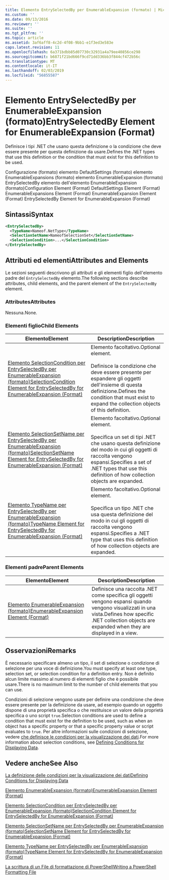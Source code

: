 ```yaml
---
title: Elemento EntrySelectedBy per EnumerableExpansion (formato) | Microsoft Docs
ms.custom: ''
ms.date: 09/13/2016
ms.reviewer: ''
ms.suite: ''
ms.tgt_pltfrm: ''
ms.topic: article
ms.assetid: 3af6aff8-4c2d-4f08-9bb1-e1f3ed3e583e
caps.latest.revision: 11
ms.openlocfilehash: 6a371bdbb85d07730c32931a4a79ee40856ce298
ms.sourcegitcommit: b6871f21bd666f9cd71dd336bb3f844cf472b56c
ms.translationtype: MT
ms.contentlocale: it-IT
ms.lasthandoff: 02/03/2019
ms.locfileid: "56855587"
---
```

# <a name="entryselectedby-element-for-enumerableexpansion-format"></a><span data-ttu-id="eda75-102">Elemento EntrySelectedBy per EnumerableExpansion (formato)</span><span class="sxs-lookup"><span data-stu-id="eda75-102">EntrySelectedBy Element for EnumerableExpansion (Format)</span></span>

<span data-ttu-id="eda75-103">Definisce i tipi .NET che usano questa definizione o la condizione che deve essere presente per questa definizione da usare.</span><span class="sxs-lookup"><span data-stu-id="eda75-103">Defines the .NET types that use this definition or the condition that must exist for this definition to be used.</span></span>

<span data-ttu-id="eda75-104">Configurazione (formato) elemento DefaultSettings (formato) elemento EnumerableExpansions (formato) elemento EnumerableExpansion (formato) EntrySelectedBy elemento dell'elemento EnumerableExpansion (formato)</span><span class="sxs-lookup"><span data-stu-id="eda75-104">Configuration Element (Format) DefaultSettings Element (Format) EnumerableExpansions Element (Format) EnumerableExpansion Element (Format) EntrySelectedBy Element for EnumerableExpansion (Format)</span></span>

## <a name="syntax"></a><span data-ttu-id="eda75-105">Sintassi</span><span class="sxs-lookup"><span data-stu-id="eda75-105">Syntax</span></span>

```xml
<EntrySelectedBy>
  <TypeName>Nameof.NetType</TypeName>
  <SelectionSetName>NameofSelectionSet</SelectionSetName>
  <SelectionCondition>...</SelectionCondition>
</EntrySelectedBy>
```

## <a name="attributes-and-elements"></a><span data-ttu-id="eda75-106">Attributi ed elementi</span><span class="sxs-lookup"><span data-stu-id="eda75-106">Attributes and Elements</span></span>

<span data-ttu-id="eda75-107">Le sezioni seguenti descrivono gli attributi e gli elementi figlio dell'elemento padre del `EntrySelectedBy` elemento.</span><span class="sxs-lookup"><span data-stu-id="eda75-107">The following sections describe attributes, child elements, and the parent element of the `EntrySelectedBy` element.</span></span>

### <a name="attributes"></a><span data-ttu-id="eda75-108">Attributes</span><span class="sxs-lookup"><span data-stu-id="eda75-108">Attributes</span></span>

<span data-ttu-id="eda75-109">Nessuna.</span><span class="sxs-lookup"><span data-stu-id="eda75-109">None.</span></span>

### <a name="child-elements"></a><span data-ttu-id="eda75-110">Elementi figlio</span><span class="sxs-lookup"><span data-stu-id="eda75-110">Child Elements</span></span>

|<span data-ttu-id="eda75-111">Elemento</span><span class="sxs-lookup"><span data-stu-id="eda75-111">Element</span></span>|<span data-ttu-id="eda75-112">Description</span><span class="sxs-lookup"><span data-stu-id="eda75-112">Description</span></span>|
|-------------|-----------------|
|[<span data-ttu-id="eda75-113">Elemento SelectionCondition per EntrySelectedBy per EnumerableExpansion (formato)</span><span class="sxs-lookup"><span data-stu-id="eda75-113">SelectionCondition Element for EntrySelectedBy for EnumerableExpansion (Format)</span></span>](./selectioncondition-element-for-entryselectedby-for-enumerableexpansion-format.md)|<span data-ttu-id="eda75-114">Elemento facoltativo.</span><span class="sxs-lookup"><span data-stu-id="eda75-114">Optional element.</span></span><br /><br /> <span data-ttu-id="eda75-115">Definisce la condizione che deve essere presente per espandere gli oggetti dell'insieme di questa definizione.</span><span class="sxs-lookup"><span data-stu-id="eda75-115">Defines the condition that must exist to expand the collection objects of this definition.</span></span>|
|[<span data-ttu-id="eda75-116">Elemento SelectionSetName per EntrySelectedBy per EnumerableExpansion (formato)</span><span class="sxs-lookup"><span data-stu-id="eda75-116">SelectionSetName Element for EntrySelectedBy for EnumerableExpansion (Format)</span></span>](./selectionsetname-element-for-entryselectedby-for-enumerableexpansion-format.md)|<span data-ttu-id="eda75-117">Elemento facoltativo.</span><span class="sxs-lookup"><span data-stu-id="eda75-117">Optional element.</span></span><br /><br /> <span data-ttu-id="eda75-118">Specifica un set di tipi .NET che usano questa definizione del modo in cui gli oggetti di raccolta vengono espansi.</span><span class="sxs-lookup"><span data-stu-id="eda75-118">Specifies a set of .NET types that use this definition of how collection objects are expanded.</span></span>|
|[<span data-ttu-id="eda75-119">Elemento TypeName per EntrySelectedBy per EnumerableExpansion (formato)</span><span class="sxs-lookup"><span data-stu-id="eda75-119">TypeName Element for EntrySelectedBy for EnumerableExpansion (Format)</span></span>](./typename-element-for-entryselectedby-for-enumerableexpansion-format.md)|<span data-ttu-id="eda75-120">Elemento facoltativo.</span><span class="sxs-lookup"><span data-stu-id="eda75-120">Optional element.</span></span><br /><br /> <span data-ttu-id="eda75-121">Specifica un tipo .NET che usa questa definizione del modo in cui gli oggetti di raccolta vengono espansi.</span><span class="sxs-lookup"><span data-stu-id="eda75-121">Specifies a .NET type that uses this definition of how collection objects are expanded.</span></span>|

### <a name="parent-elements"></a><span data-ttu-id="eda75-122">Elementi padre</span><span class="sxs-lookup"><span data-stu-id="eda75-122">Parent Elements</span></span>

|<span data-ttu-id="eda75-123">Elemento</span><span class="sxs-lookup"><span data-stu-id="eda75-123">Element</span></span>|<span data-ttu-id="eda75-124">Description</span><span class="sxs-lookup"><span data-stu-id="eda75-124">Description</span></span>|
|-------------|-----------------|
|[<span data-ttu-id="eda75-125">Elemento EnumerableExpansion (formato)</span><span class="sxs-lookup"><span data-stu-id="eda75-125">EnumerableExpansion Element (Format)</span></span>](./enumerableexpansion-element-format.md)|<span data-ttu-id="eda75-126">Definisce una raccolta .NET come specifica gli oggetti vengono espansi quando vengono visualizzati in una vista.</span><span class="sxs-lookup"><span data-stu-id="eda75-126">Defines how specific .NET collection objects are expanded when they are displayed in a view.</span></span>|

## <a name="remarks"></a><span data-ttu-id="eda75-127">Osservazioni</span><span class="sxs-lookup"><span data-stu-id="eda75-127">Remarks</span></span>

<span data-ttu-id="eda75-128">È necessario specificare almeno un tipo, il set di selezione o condizione di selezione per una voce di definizione.</span><span class="sxs-lookup"><span data-stu-id="eda75-128">You must specify at least one type, selection set, or selection condition for a definition entry.</span></span> <span data-ttu-id="eda75-129">Non è definito alcun limite massimo al numero di elementi figlio che è possibile usare.</span><span class="sxs-lookup"><span data-stu-id="eda75-129">There is no maximum limit to the number of child elements that you can use.</span></span>

<span data-ttu-id="eda75-130">Condizioni di selezione vengono usate per definire una condizione che deve essere presente per la definizione da usare, ad esempio quando un oggetto dispone di una proprietà specifica o che restituisce un valore della proprietà specifica o uno script `true`.</span><span class="sxs-lookup"><span data-stu-id="eda75-130">Selection conditions are used to define a condition that must exist for the definition to be used, such as when an object has a specific property or that a specific property value or script evaluates to `true`.</span></span> <span data-ttu-id="eda75-131">Per altre informazioni sulle condizioni di selezione, vedere [che definisce le condizioni per la visualizzazione dei dati](./defining-conditions-for-displaying-data.md).</span><span class="sxs-lookup"><span data-stu-id="eda75-131">For more information about selection conditions, see [Defining Conditions for Displaying Data](./defining-conditions-for-displaying-data.md).</span></span>

## <a name="see-also"></a><span data-ttu-id="eda75-132">Vedere anche</span><span class="sxs-lookup"><span data-stu-id="eda75-132">See Also</span></span>

[<span data-ttu-id="eda75-133">La definizione delle condizioni per la visualizzazione dei dati</span><span class="sxs-lookup"><span data-stu-id="eda75-133">Defining Conditions for Displaying Data</span></span>](./defining-conditions-for-displaying-data.md)

[<span data-ttu-id="eda75-134">Elemento EnumerableExpansion (formato)</span><span class="sxs-lookup"><span data-stu-id="eda75-134">EnumerableExpansion Element (Format)</span></span>](./enumerableexpansion-element-format.md)

[<span data-ttu-id="eda75-135">Elemento SelectionCondition per EntrySelectedBy per EnumerableExpansion (formato)</span><span class="sxs-lookup"><span data-stu-id="eda75-135">SelectionCondition Element for EntrySelectedBy for EnumerableExpansion (Format)</span></span>](./selectioncondition-element-for-entryselectedby-for-enumerableexpansion-format.md)

[<span data-ttu-id="eda75-136">Elemento SelectionSetName per EntrySelectedBy per EnumerableExpansion (formato)</span><span class="sxs-lookup"><span data-stu-id="eda75-136">SelectionSetName Element for EntrySelectedBy for EnumerableExpansion (Format)</span></span>](./selectionsetname-element-for-entryselectedby-for-enumerableexpansion-format.md)

[<span data-ttu-id="eda75-137">Elemento TypeName per EntrySelectedBy per EnumerableExpansion (formato)</span><span class="sxs-lookup"><span data-stu-id="eda75-137">TypeName Element for EntrySelectedBy for EnumerableExpansion (Format)</span></span>](./typename-element-for-entryselectedby-for-enumerableexpansion-format.md)

[<span data-ttu-id="eda75-138">La scrittura di un File di formattazione di PowerShell</span><span class="sxs-lookup"><span data-stu-id="eda75-138">Writing a PowerShell Formatting File</span></span>](./writing-a-powershell-formatting-file.md)
